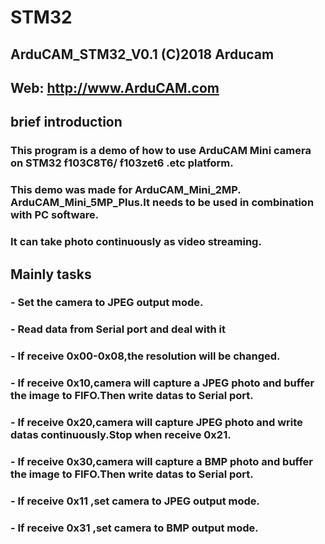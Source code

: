 # STM32
## ArduCAM_STM32_V0.1 (C)2018 Arducam 
## Web: http://www.ArduCAM.com

## brief introduction
### This program is a demo of how to use ArduCAM Mini camera on STM32 f103C8T6/ f103zet6 .etc platform.
### This demo was made for ArduCAM_Mini_2MP. ArduCAM_Mini_5MP_Plus.It needs to be used in combination with PC software.
### It can take photo continuously as video streaming.


 
## Mainly tasks
### - Set the camera to JPEG output mode.
### - Read data from Serial port and deal with it
### - If receive 0x00-0x08,the resolution will be changed.
### - If receive 0x10,camera will capture a JPEG photo and buffer the image to FIFO.Then write datas to Serial port.
### - If receive 0x20,camera will capture JPEG photo and write datas continuously.Stop when receive 0x21.
### - If receive 0x30,camera will capture a BMP  photo and buffer the image to FIFO.Then write datas to Serial port.
### - If receive 0x11 ,set camera to JPEG output mode.
### - If receive 0x31 ,set camera to BMP  output mode.

